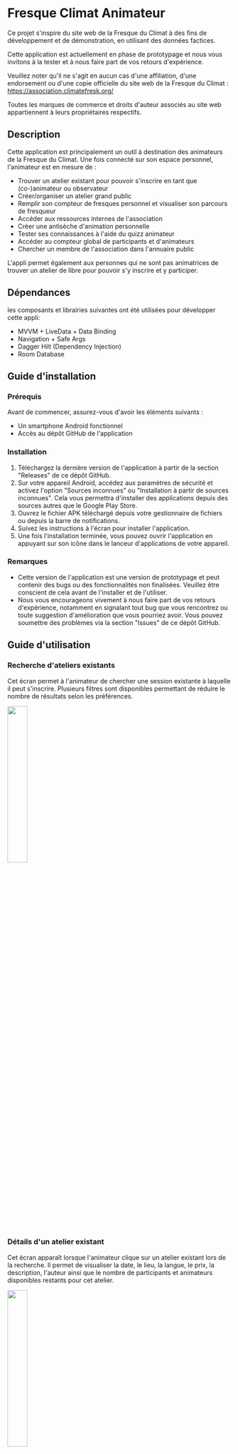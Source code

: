 # Fresque Climat Animateur

Ce projet s'inspire du site web de la Fresque du Climat à des fins de développement 
et de démonstration, en utilisant des données factices.

Cette application est actuellement en phase de prototypage et nous vous invitons à la tester et à nous faire part de vos retours d'expérience.

Veuillez noter qu'il ne s'agit en aucun cas d'une affiliation, d'une endorsement ou d'une copie 
officielle du site web de la Fresque du Climat : https://association.climatefresk.org/

Toutes les marques de commerce et droits d'auteur associés au site web appartiennent à leurs propriétaires respectifs.

## Description

Cette application est principalement un outil à destination des animateurs de la Fresque du Climat.
Une fois connecté sur son espace personnel, l'animateur est en mesure de : 
- Trouver un atelier existant pour pouvoir s'inscrire en tant que (co-)animateur ou observateur
- Créer/organiser un atelier grand public
- Remplir son compteur de fresques personnel et visualiser son parcours de fresqueur
- Accéder aux ressources internes de l'association
- Créer une antisèche d'animation personnelle 
- Tester ses connaissances à l'aide du quizz animateur
- Accéder au compteur global de participants et d'animateurs
- Chercher un membre de l'association dans l'annuaire public

L'appli permet également aux personnes qui ne sont pas animatrices de trouver un atelier de libre pour pouvoir s'y inscrire et y participer.

## Dépendances 

les composants et librairies suivantes ont été utilisées pour développer cette appli:
- MVVM + LiveData + Data Binding
- Navigation + Safe Args
- Dagger Hilt (Dependency Injection)
- Room Database

## Guide d'installation

### Prérequis

Avant de commencer, assurez-vous d'avoir les éléments suivants :
- Un smartphone Android fonctionnel
- Accès au dépôt GitHub de l'application

### Installation

1. Téléchargez la dernière version de l'application à partir de la section "Releases" de ce dépôt GitHub.
2. Sur votre appareil Android, accédez aux paramètres de sécurité et activez l'option "Sources inconnues" ou "Installation à partir de sources inconnues". Cela vous permettra d'installer des applications depuis des sources autres que le Google Play Store.
3. Ouvrez le fichier APK téléchargé depuis votre gestionnaire de fichiers ou depuis la barre de notifications.
4. Suivez les instructions à l'écran pour installer l'application.
5. Une fois l'installation terminée, vous pouvez ouvrir l'application en appuyant sur son icône dans le lanceur d'applications de votre appareil.

### Remarques

- Cette version de l'application est une version de prototypage et peut contenir des bugs ou des fonctionnalités non finalisées. Veuillez être conscient de cela avant de l'installer et de l'utiliser.
- Nous vous encourageons vivement à nous faire part de vos retours d'expérience, notamment en signalant tout bug que vous rencontrez ou toute suggestion d'amélioration que vous pourriez avoir. Vous pouvez soumettre des problèmes via la section "Issues" de ce dépôt GitHub.

## Guide d'utilisation

### Recherche d'ateliers existants
Cet écran permet à l'animateur de chercher une session existante à laquelle il peut s'inscrire.
Plusieurs filtres sont disponibles permettant de réduire le nombre de résultats selon les préférences. 

<img src="app/demo/screenshot_fresque_climat_0001.png" width=30% height=30%> 

### Détails d'un atelier existant
Cet écran apparaît lorsque l'animateur clique sur un atelier existant lors de la recherche.
Il permet de visualiser la date, le lieu, la langue, le prix, la description, l'auteur ainsi que le nombre de participants et animateurs disponibles restants pour cet atelier.

<img src="app/demo/screenshot_fresque_climat_0002.png" width=30% height=30%> 

### Communauté
Cet écran permet de visualiser en direct le compteur global des animateurs et participants de la Fresque.
Un annuaire permet également de rechercher un "fresqueur" sur le réseau de l'association (si son compte est public).

<img src="app/demo/screenshot_fresque_climat_0003.png" width=30% height=30%> 

### Créer une nouvelle session
Cet écran permet, soit la création d'un nouvel atelier de la Fresque du climat, soit de remplir son compteur personnel d'ateliers.

<img src="app/demo/screenshot_fresque_climat_0004.png" width=30% height=30%> 

### Ressources internes
Cet écran permet un accès direct aux ressources internes de l'association destinées à l'animateur (wiki, mémo, supports, etc)

<img src="app/demo/screenshot_fresque_climat_0005.png" width=30% height=30%> 

### Connexion à l'espace animateur
Cet écran permet à l'animateur de rentrer ses identifiants afin de se connecter à son espace personnel d'animateur de la fresque.

<img src="app/demo/screenshot_fresque_climat_0006.png" width=30% height=30%> 

### Espace animateur
Cet écran est la page principale de l'espace animateur, il permet à l'animateur d'avoir un aperçu de son profil et son parcours de fresqueur ainsi que de gérer ses sessions d'animation passées et à venir
Une fonctionnalité de personnalisation d'antisèche d'animation est actuellement en cours de développement (voir roadmap).

<img src="app/demo/screenshot_fresque_climat_0007.png" width=30% height=30%> 

## Roadmap

- visualisation des sessions publiques disponibles à venir au sein d'une carte géographique
- visualisation et/ou modification de ses informations personnelles dans l'espace animateur
- visualiser son parcours de fresqueur avec explication des prérequis pour accécer à chaque ceinture (blanche, orange, bleue, etc)
- avoir accès au mémo des différentes cartes du jeu avec l'explication des liens possibles d'une carte avec les autres
- créer et personnaliser son antisèche d'animation
